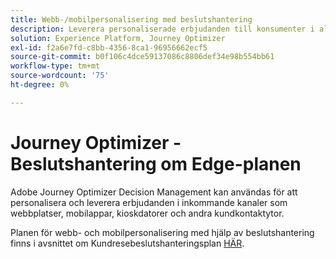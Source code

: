 ```yaml
---
title: Webb-/mobilpersonalisering med beslutshantering
description: Leverera personaliserade erbjudanden till konsumenter i alla kanaler, inklusive kioskdatorer och agentstödda upplevelser.
solution: Experience Platform, Journey Optimizer
exl-id: f2a6e7fd-c8bb-4356-8ca1-96956662ecf5
source-git-commit: b0f106c4dce59137086c8806def34e98b554bb61
workflow-type: tm+mt
source-wordcount: '75'
ht-degree: 0%

---
```


# Journey Optimizer - Beslutshantering om Edge-planen

Adobe Journey Optimizer Decision Management kan användas för att personalisera och leverera erbjudanden i inkommande kanaler som webbplatser, mobilappar, kioskdatorer och andra kundkontaktytor.

Planen för webb- och mobilpersonalisering med hjälp av beslutshantering finns i avsnittet om Kundresebeslutshanteringsplan [HÄR](..//customer-journeys/decision_management/decision-management-edge.md).
